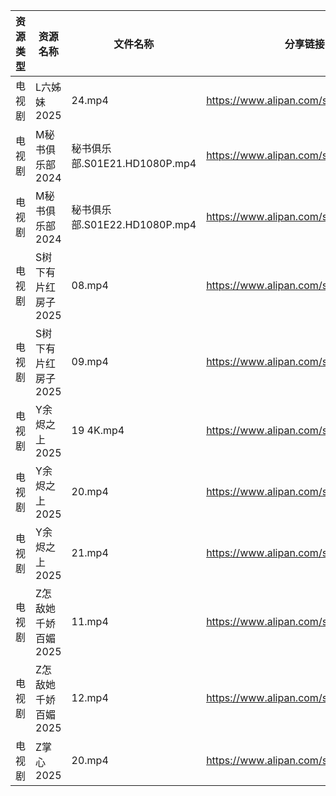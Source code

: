 | 资源类型 | 资源名称         | 文件名称                     | 分享链接                                 | 更新时间                |
| ---- | ------------ | ------------------------ | ------------------------------------ | ------------------- |
| 电视剧  | L六姊妹2025     | 24.mp4                   | https://www.alipan.com/s/PS2wCaFpCy5 | 2025-02-17 22:06:00 |
| 电视剧  | M秘书俱乐部2024   | 秘书俱乐部.S01E21.HD1080P.mp4 | https://www.alipan.com/s/T4xiuD9ZyDM | 2025-02-17 00:06:22 |
| 电视剧  | M秘书俱乐部2024   | 秘书俱乐部.S01E22.HD1080P.mp4 | https://www.alipan.com/s/T4xiuD9ZyDM | 2025-02-17 00:06:22 |
| 电视剧  | S树下有片红房子2025 | 08.mp4                   | https://www.alipan.com/s/jhHNDAoNcay | 2025-02-17 19:06:37 |
| 电视剧  | S树下有片红房子2025 | 09.mp4                   | https://www.alipan.com/s/jhHNDAoNcay | 2025-02-17 19:06:37 |
| 电视剧  | Y余烬之上2025    | 19 4K.mp4                | https://www.alipan.com/s/L6UmaWnQUcj | 2025-02-17 10:07:17 |
| 电视剧  | Y余烬之上2025    | 20.mp4                   | https://www.alipan.com/s/L6UmaWnQUcj | 2025-02-17 21:07:02 |
| 电视剧  | Y余烬之上2025    | 21.mp4                   | https://www.alipan.com/s/L6UmaWnQUcj | 2025-02-17 22:07:12 |
| 电视剧  | Z怎敌她千娇百媚2025 | 11.mp4                   | https://www.alipan.com/s/hhnFfpbzUdn | 2025-02-17 10:07:26 |
| 电视剧  | Z怎敌她千娇百媚2025 | 12.mp4                   | https://www.alipan.com/s/hhnFfpbzUdn | 2025-02-17 21:07:11 |
| 电视剧  | Z掌心2025      | 20.mp4                   | https://www.alipan.com/s/6ntsFQxh6Eo | 2025-02-17 14:07:15 |

